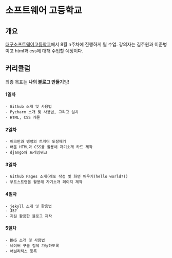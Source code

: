 # 소프트웨어 고등학교

## 개요
[대구소프트웨어고등학교](http://www.dgsw.hs.kr/)에서 8월 n주차에 진행하게 될  수업. 강의자는 김주원과 이준병이고 html과 css에 대해 수업할 예정이다.

## 커리큘럼
최종 목표는 **나의 블로그 만들기**임!
#### 1일차
    - Github 소개 및 사용법
    - Pycharm 소개 및 사용법, 그리고 설치
    - HTML, CSS 개론
#### 2일차
    - 어크만과 뱅뱅의 트게더 도장깨기
    - 배운 HTML과 CSS를 활용해 자기소개 카드 제작
    - django와 프레임워크 
#### 3일차
    - Github Pages 소개(레포 작성 및 화면 띄우기(hello world?))
    - 부트스트랩을 활용해 자기소개 페이지 제작
#### 4일차
    - jekyll 소개 및 활용법
    - JS?
    - 지킬 활용한 블로그 제작
#### 5일차
    - DNS 소개 및 사용법
    - 네이버 구글 검색 가능하도록
    - 애널리틱스 등록
